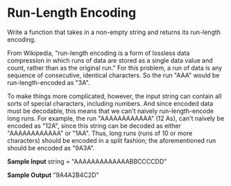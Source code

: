 # Run-Length Encoding


  Write a function that takes in a non-empty string and returns its run-length
  encoding.


  From Wikipedia, "run-length encoding is a form of lossless data compression in
  which runs of data are stored as a single data value and count, rather than as
  the original run." For this problem, a run of data is any sequence of
  consecutive, identical characters. So the run "AAA" would be
  run-length-encoded as "3A".


  To make things more complicated, however, the input string can contain all
  sorts of special characters, including numbers. And since encoded data must be
  decodable, this means that we can't naively run-length-encode long runs. For
  example, the run "AAAAAAAAAAAA" (12 As), can't
  naively be encoded as "12A", since this string can be decoded as
  either "AAAAAAAAAAAA" or "1AA". Thus, long runs (runs
  of 10 or more characters) should be encoded in a split fashion; the
  aforementioned run should be encoded as "9A3A".

**Sample Input**
string = "AAAAAAAAAAAAABBCCCCDD"

**Sample Output**
"9A4A2B4C2D"

